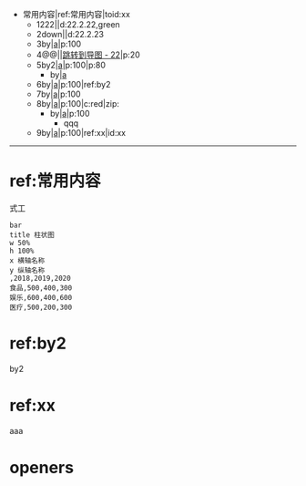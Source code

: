 - 常用内容|ref:常用内容|toid:xx
	- 1222|[](urlx://https://baidu.com)|d:22.2.22,green
	- 2down|[](dirext://d:\down)|d:22.2.23
	- 3by|[a](openby://D:\c.txt@@emeditor)|p:100
	- 4@@|[](file:///@@cmd.exe)|[跳转到导图 - 22](gmap://22)|p:20
	- 5by2|[a](openby://D:\c.txt@@emeditor)|p:100|p:80
		- by|[a](openby://D:\c.txt@@emeditor)
	- 6by|[a](openby://D:\c.txt@@emeditor)|p:100|ref:by2
	- 7by|[a](openby://D:\c.txt@@emeditor)|p:100
	- 8by|[a](openby://D:\c.txt@@emeditor)|p:100|c:red|zip:
		- by|[a](openby://D:\c.txt@@emeditor)|p:100
			- qqq
	- 9by|[a](openby://D:\c.txt@@emeditor)|p:100|ref:xx|id:xx
	
***
# ref:常用内容
式工
```echart
bar
title 柱状图
w 50%
h 100%
x 横轴名称
y 纵轴名称
,2018,2019,2020
食品,500,400,300
娱乐,600,400,600
医疗,500,200,300
```

# ref:by2
by2

# ref:xx
aaa



# openers
[tt]: emeditor